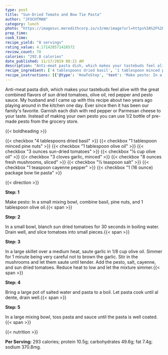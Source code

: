 ```yaml
---
type: post
title: "Sun-Dried Tomato and Bow Tie Pasta"
author: "JFOCHTMAN"
category: lunch
photo: "https://imagesvc.meredithcorp.io/v3/mm/image?url=https%3A%2F%2Fimages.media-allrecipes.com%2Fuserphotos%2F580102.jpg"
prep_time: 
cook_time: 
recipe_yield: "8 servings"
rating_value: 4.171428571428572
review_count: 70
calories: "292.8 calories"
date_published: 11/17/2019 08:21 AM
description: "Anti-meat pasta dish, which makes your tastebuds feel alive with the great combined flavors of sun dried tomatoes, olive oil, red pepper and pesto sauce. My husband and I came up with this recipe about two years ago playing around in the kitchen one day.  Ever since then it has been our family's favorite. Garnish each dish with red pepper or Parmesan cheese to your taste. Instead of making your own pesto you can use 1/2 bottle of pre-made pesto from the grocery store."
recipe_ingredient: ['4 tablespoons dried basil', '1 tablespoon minced pine nuts', '1 tablespoon olive oil', '3 ounces sun-dried tomatoes', '⅛ cup olive oil', '3 cloves garlic, minced', '8 ounces fresh mushrooms, sliced', '½ teaspoon salt', '1 teaspoon cayenne pepper', '1 (16 ounce) package bow tie pasta']
recipe_instructions: [{'@type': 'HowToStep', 'text': 'Make pesto: In a small mixing bowl, combine basil, pine nuts, and 1 tablespoon olive oil.\n'}, {'@type': 'HowToStep', 'text': 'In a small bowl, blanch sun dried tomatoes for 30 seconds in boiling water. Drain well, and slice tomatoes into small pieces.\n'}, {'@type': 'HowToStep', 'text': 'In a large skillet over a medium  heat, saute garlic in 1/8 cup olive oil. Simmer for 1 minute being very careful not to brown the garlic. Stir in the mushrooms and let them saute until tender. Add the pesto, salt, cayenne, and sun dried tomatoes. Reduce heat to low and let the mixture simmer.\n'}, {'@type': 'HowToStep', 'text': 'Bring a large pot of salted water and pasta to a boil. Let pasta cook until al dente, drain well.\n'}, {'@type': 'HowToStep', 'text': 'In a large mixing bowl, toss pasta and sauce until the pasta is well coated.\n'}]
---
```


Anti-meat pasta dish, which makes your tastebuds feel alive with the great combined flavors of sun dried tomatoes, olive oil, red pepper and pesto sauce. My husband and I came up with this recipe about two years ago playing around in the kitchen one day.  Ever since then it has been our family's favorite. Garnish each dish with red pepper or Parmesan cheese to your taste. Instead of making your own pesto you can use 1/2 bottle of pre-made pesto from the grocery store. 

{{< boldheading >}}

{{< checkbox "4 tablespoons dried basil" >}}
{{< checkbox "1 tablespoon minced pine nuts" >}}
{{< checkbox "1 tablespoon olive oil" >}}
{{< checkbox "3 ounces sun-dried tomatoes" >}}
{{< checkbox "⅛ cup olive oil" >}}
{{< checkbox "3 cloves garlic, minced" >}}
{{< checkbox "8 ounces fresh mushrooms, sliced" >}}
{{< checkbox "½ teaspoon salt" >}}
{{< checkbox "1 teaspoon cayenne pepper" >}}
{{< checkbox "1 (16 ounce) package bow tie pasta" >}}


{{< direction >}}

**Step: 1**

Make pesto: In a small mixing bowl, combine basil, pine nuts, and 1 tablespoon olive oil.{{< span >}}

**Step: 2**

In a small bowl, blanch sun dried tomatoes for 30 seconds in boiling water. Drain well, and slice tomatoes into small pieces.{{< span >}}

**Step: 3**

In a large skillet over a medium  heat, saute garlic in 1/8 cup olive oil. Simmer for 1 minute being very careful not to brown the garlic. Stir in the mushrooms and let them saute until tender. Add the pesto, salt, cayenne, and sun dried tomatoes. Reduce heat to low and let the mixture simmer.{{< span >}}

**Step: 4**

Bring a large pot of salted water and pasta to a boil. Let pasta cook until al dente, drain well.{{< span >}}

**Step: 5**

In a large mixing bowl, toss pasta and sauce until the pasta is well coated.{{< span >}}

{{< nutrition >}}

**Per Serving:** 293 calories; protein 10.5g; carbohydrates 49.6g; fat 7.4g; sodium 370.8mg.